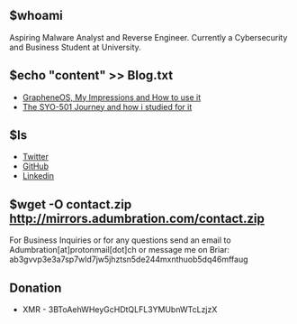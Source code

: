 ## $whoami

Aspiring Malware Analyst and Reverse Engineer. Currently a Cybersecurity and Business Student at University.

## $echo "content" >> Blog.txt
* [GrapheneOS, My Impressions and How to use it](https://telegra.ph/GrapheneOS---What-is-it-03-24)
* [The SYO-501 Journey and how i studied for it](https://telegra.ph/The-SYO-501-Journey-and-how-i-studied-for-it-03-23)

## $ls 
* [Twitter](https://twitter.com/Adumbrati)
* [GitHub](https://github.com/Adumbrati0n)
* [Linkedin](https://linked.in) 

## $wget -O contact.zip http://mirrors.adumbration.com/contact.zip

For Business Inquiries or for any questions send an email to Adumbration[at]protonmail[dot]ch 
or message me on Briar: ab3gvvp3e3a7sp7wld7jw5jhztsn5de244mxnthuob5dq46mffaug

## Donation

* XMR - 3BToAehWHeyGcHDtQLFL3YMUbnWTcLzjzX


